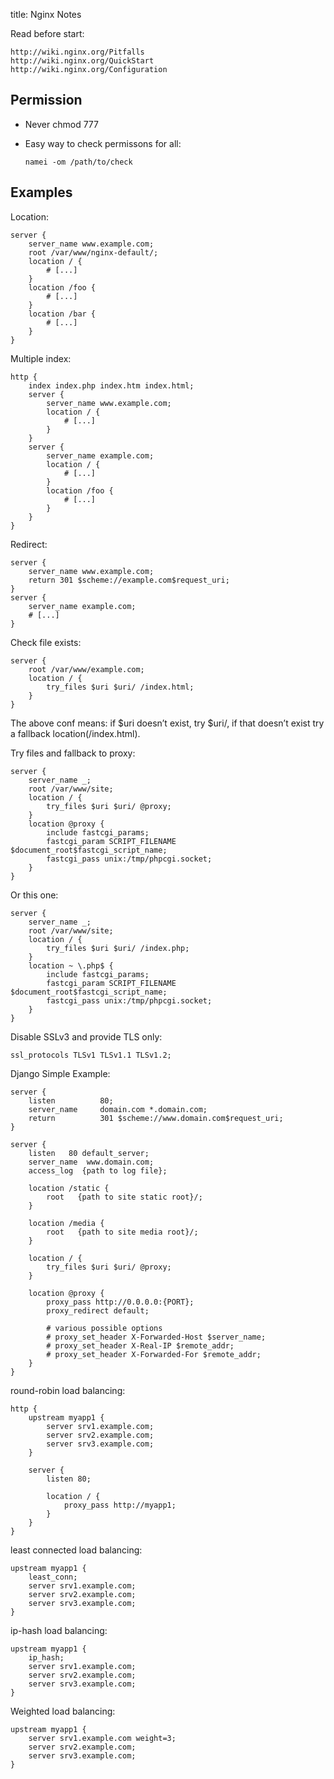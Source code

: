 title: Nginx Notes

Read before start:

    http://wiki.nginx.org/Pitfalls
    http://wiki.nginx.org/QuickStart
    http://wiki.nginx.org/Configuration

## Permission

- Never chmod 777
- Easy way to check permissons for all:

    `namei -om /path/to/check`

## Examples
Location:

    server {
        server_name www.example.com;
        root /var/www/nginx-default/;
        location / {
            # [...]
        }
        location /foo {
            # [...]
        }
        location /bar {
            # [...]
        }
    }

Multiple index:

    http {
        index index.php index.htm index.html;
        server {
            server_name www.example.com;
            location / {
                # [...]
            }
        }
        server {
            server_name example.com;
            location / {
                # [...]
            }
            location /foo {
                # [...]
            }
        }
    }


Redirect:

    server {
        server_name www.example.com;
        return 301 $scheme://example.com$request_uri;
    }
    server {
        server_name example.com;
        # [...]
    }

Check file exists:

    server {
        root /var/www/example.com;
        location / {
            try_files $uri $uri/ /index.html;
        }
    }


The above conf means: if $uri doesn’t exist, try $uri/, if that doesn’t exist try a fallback location(/index.html).

Try files and fallback to proxy:

    server {
        server_name _;
        root /var/www/site;
        location / {
            try_files $uri $uri/ @proxy;
        }
        location @proxy {
            include fastcgi_params;
            fastcgi_param SCRIPT_FILENAME $document_root$fastcgi_script_name;
            fastcgi_pass unix:/tmp/phpcgi.socket;
        }
    }

Or this one:

    server {
        server_name _;
        root /var/www/site;
        location / {
            try_files $uri $uri/ /index.php;
        }
        location ~ \.php$ {
            include fastcgi_params;
            fastcgi_param SCRIPT_FILENAME $document_root$fastcgi_script_name;
            fastcgi_pass unix:/tmp/phpcgi.socket;
        }
    }

Disable SSLv3 and provide TLS only:

    ssl_protocols TLSv1 TLSv1.1 TLSv1.2;


Django Simple Example:

    server {
        listen          80;
        server_name     domain.com *.domain.com;
        return          301 $scheme://www.domain.com$request_uri;
    }

    server {
        listen   80 default_server;
        server_name  www.domain.com;
        access_log  {path to log file};

        location /static {
            root   {path to site static root}/;
        }

        location /media {
            root   {path to site media root}/;
        }

        location / {
            try_files $uri $uri/ @proxy;
        }

        location @proxy {
            proxy_pass http://0.0.0.0:{PORT};
            proxy_redirect default;

            # various possible options
            # proxy_set_header X-Forwarded-Host $server_name;
            # proxy_set_header X-Real-IP $remote_addr;
            # proxy_set_header X-Forwarded-For $remote_addr;
        }
    }

round-robin load balancing:

    http {
        upstream myapp1 {
            server srv1.example.com;
            server srv2.example.com;
            server srv3.example.com;
        }

        server {
            listen 80;

            location / {
                proxy_pass http://myapp1;
            }
        }
    }


least connected load balancing:

    upstream myapp1 {
        least_conn;
        server srv1.example.com;
        server srv2.example.com;
        server srv3.example.com;
    }


ip-hash load balancing:

    upstream myapp1 {
        ip_hash;
        server srv1.example.com;
        server srv2.example.com;
        server srv3.example.com;
    }

Weighted load balancing:

    upstream myapp1 {
        server srv1.example.com weight=3;
        server srv2.example.com;
        server srv3.example.com;
    }
